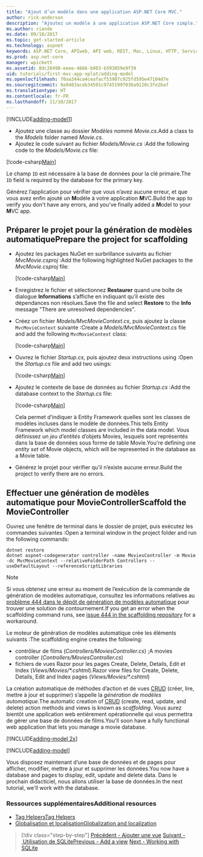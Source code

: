 ```yaml
---
title: "Ajout d’un modèle dans une application ASP.NET Core MVC."
author: rick-anderson
description: "Ajoutez un modèle à une application ASP.NET Core simple."
ms.author: riande
ms.date: 09/18/2017
ms.topic: get-started-article
ms.technology: aspnet
keywords: ASP.NET Core, APIweb, API web, REST, Mac, Linux, HTTP, Service, Service HTTP, VS Code
ms.prod: asp.net-core
manager: wpickett
ms.assetid: 8dc28498-eeee-4666-b903-b593059e9f39
uid: tutorials/first-mvc-app-xplat/adding-model
ms.openlocfilehash: 70aa344ca4ceafacf53907c925fd595e47104d7e
ms.sourcegitcommit: 9a9483aceb34591c97451997036a9120c3fe2baf
ms.translationtype: HT
ms.contentlocale: fr-FR
ms.lasthandoff: 11/10/2017
---
```

[!INCLUDE[adding-model1](../../includes/mvc-intro/adding-model1.md)]

* <span data-ttu-id="573a2-104">Ajoutez une classe au dossier *Modèles* nommé *Movie.cs*.</span><span class="sxs-lookup"><span data-stu-id="573a2-104">Add a class to the *Models* folder named *Movie.cs*.</span></span>
* <span data-ttu-id="573a2-105">Ajoutez le code suivant au fichier *Models/Movie.cs* :</span><span class="sxs-lookup"><span data-stu-id="573a2-105">Add the following code to the *Models/Movie.cs* file:</span></span>

[!code-csharp[Main](../../tutorials/first-mvc-app/start-mvc/sample/MvcMovie/Models/MovieNoEF.cs?name=snippet_1)]

<span data-ttu-id="573a2-106">Le champ `ID` est nécessaire à la base de données pour la clé primaire.</span><span class="sxs-lookup"><span data-stu-id="573a2-106">The `ID` field is required by the database for the primary key.</span></span> 

<span data-ttu-id="573a2-107">Générez l’application pour vérifier que vous n’avez aucune erreur, et que vous avez enfin ajouté un **M**odèle à votre application **M**VC.</span><span class="sxs-lookup"><span data-stu-id="573a2-107">Build the app to verify you don't have any errors, and you've finally added a **M**odel to your **M**VC app.</span></span>

## <a name="prepare-the-project-for-scaffolding"></a><span data-ttu-id="573a2-108">Préparer le projet pour la génération de modèles automatique</span><span class="sxs-lookup"><span data-stu-id="573a2-108">Prepare the project for scaffolding</span></span>

- <span data-ttu-id="573a2-109">Ajoutez les packages NuGet en surbrillance suivants au fichier *MvcMovie.csproj* :</span><span class="sxs-lookup"><span data-stu-id="573a2-109">Add the following highlighted NuGet packages to the *MvcMovie.csproj* file:</span></span>
             
   [!code-csharp[Main](start-mvc/sample/MvcMovie/MvcMovie.csproj?highlight=7,10)]

- <span data-ttu-id="573a2-110">Enregistrez le fichier et sélectionnez **Restaurer** quand une boîte de dialogue **Informations** s’affiche en indiquant qu’il existe des dépendances non résolues.</span><span class="sxs-lookup"><span data-stu-id="573a2-110">Save the file and select **Restore** to the **Info** message "There are unresolved dependencies".</span></span>
- <span data-ttu-id="573a2-111">Créez un fichier *Models/MvcMovieContext.cs*, puis ajoutez la classe `MvcMovieContext` suivante :</span><span class="sxs-lookup"><span data-stu-id="573a2-111">Create a *Models/MvcMovieContext.cs* file and add the following `MvcMovieContext` class:</span></span>

   [!code-csharp[Main](start-mvc/sample/MvcMovie/Models/MvcMovieContext.cs)]
   
- <span data-ttu-id="573a2-112">Ouvrez le fichier *Startup.cs*, puis ajoutez deux instructions using :</span><span class="sxs-lookup"><span data-stu-id="573a2-112">Open the *Startup.cs* file and add two usings:</span></span>

   [!code-csharp[Main](start-mvc/sample/MvcMovie/Startup.cs?name=snippet1&highlight=1,2)]

- <span data-ttu-id="573a2-113">Ajoutez le contexte de base de données au fichier *Startup.cs* :</span><span class="sxs-lookup"><span data-stu-id="573a2-113">Add the database context to the *Startup.cs* file:</span></span>

   [!code-csharp[Main](start-mvc/sample/MvcMovie/Startup.cs?name=snippet2&highlight=6-7)]

  <span data-ttu-id="573a2-114">Cela permet d’indiquer à Entity Framework quelles sont les classes de modèles incluses dans le modèle de données.</span><span class="sxs-lookup"><span data-stu-id="573a2-114">This tells Entity Framework which model classes are included in the data model.</span></span> <span data-ttu-id="573a2-115">Vous définissez un *jeu d’entités* d’objets Movies, lesquels sont représentés dans la base de données sous forme de table Movie.</span><span class="sxs-lookup"><span data-stu-id="573a2-115">You're defining one *entity set* of Movie objects, which will be represented in the database as a Movie table.</span></span>

- <span data-ttu-id="573a2-116">Générez le projet pour vérifier qu’il n’existe aucune erreur.</span><span class="sxs-lookup"><span data-stu-id="573a2-116">Build the project to verify there are no errors.</span></span>

## <a name="scaffold-the-moviecontroller"></a><span data-ttu-id="573a2-117">Effectuer une génération de modèles automatique pour MovieController</span><span class="sxs-lookup"><span data-stu-id="573a2-117">Scaffold the MovieController</span></span>

<span data-ttu-id="573a2-118">Ouvrez une fenêtre de terminal dans le dossier de projet, puis exécutez les commandes suivantes :</span><span class="sxs-lookup"><span data-stu-id="573a2-118">Open a terminal window in the project folder and run the following commands:</span></span>

```
dotnet restore
dotnet aspnet-codegenerator controller -name MoviesController -m Movie -dc MvcMovieContext --relativeFolderPath Controllers --useDefaultLayout --referenceScriptLibraries 
```

> [!NOTE]
> <span data-ttu-id="573a2-119">Si vous obtenez une erreur au moment de l’exécution de la commande de génération de modèles automatique, consultez les informations relatives au [problème 444 dans le dépôt de génération de modèles automatique](https://github.com/aspnet/scaffolding/issues/444) pour trouver une solution de contournement.</span><span class="sxs-lookup"><span data-stu-id="573a2-119">If you get an error when the scaffolding command runs, see [issue 444 in the scaffolding repository](https://github.com/aspnet/scaffolding/issues/444) for a workaround.</span></span>

<span data-ttu-id="573a2-120">Le moteur de génération de modèles automatique crée les éléments suivants :</span><span class="sxs-lookup"><span data-stu-id="573a2-120">The scaffolding engine creates the following:</span></span>

* <span data-ttu-id="573a2-121">contrôleur de films (*Controllers/MoviesController.cs*) ;</span><span class="sxs-lookup"><span data-stu-id="573a2-121">A movies controller (*Controllers/MoviesController.cs*)</span></span>
* <span data-ttu-id="573a2-122">fichiers de vues Razor pour les pages Create, Delete, Details, Edit et Index (*Views/Movies/\*.cshtml*).</span><span class="sxs-lookup"><span data-stu-id="573a2-122">Razor view files for Create, Delete, Details, Edit and Index pages (*Views/Movies/\*.cshtml*)</span></span>

<span data-ttu-id="573a2-123">La création automatique de méthodes d’action et de vues [CRUD](https://wikipedia.org/wiki/Create,_read,_update_and_delete) (créer, lire, mettre à jour et supprimer) s’appelle la *génération de modèles automatique*.</span><span class="sxs-lookup"><span data-stu-id="573a2-123">The automatic creation of [CRUD](https://wikipedia.org/wiki/Create,_read,_update_and_delete) (create, read, update, and delete) action methods and views is known as *scaffolding*.</span></span> <span data-ttu-id="573a2-124">Vous aurez bientôt une application web entièrement opérationnelle qui vous permettra de gérer une base de données de films.</span><span class="sxs-lookup"><span data-stu-id="573a2-124">You'll soon have a fully functional web application that lets you manage a movie database.</span></span>

[!INCLUDE[adding-model 2x](../../includes/mvc-intro/adding-model2xp.md)]

[!INCLUDE[adding-model](../../includes/mvc-intro/adding-model3.md)]

<span data-ttu-id="573a2-125">Vous disposez maintenant d’une base de données et de pages pour afficher, modifier, mettre à jour et supprimer les données.</span><span class="sxs-lookup"><span data-stu-id="573a2-125">You now have a database and pages to display, edit, update and delete data.</span></span> <span data-ttu-id="573a2-126">Dans le prochain didacticiel, nous allons utiliser la base de données.</span><span class="sxs-lookup"><span data-stu-id="573a2-126">In the next tutorial, we'll work with the database.</span></span>

### <a name="additional-resources"></a><span data-ttu-id="573a2-127">Ressources supplémentaires</span><span class="sxs-lookup"><span data-stu-id="573a2-127">Additional resources</span></span>

* [<span data-ttu-id="573a2-128">Tag Helpers</span><span class="sxs-lookup"><span data-stu-id="573a2-128">Tag Helpers</span></span>](xref:mvc/views/tag-helpers/intro)
* [<span data-ttu-id="573a2-129">Globalisation et localisation</span><span class="sxs-lookup"><span data-stu-id="573a2-129">Globalization and localization</span></span>](xref:fundamentals/localization)

>[!div class="step-by-step"]
<span data-ttu-id="573a2-130">[Précédent - Ajouter une vue](adding-view.md)
[Suivant - Utilisation de SQLite](working-with-sql.md)</span><span class="sxs-lookup"><span data-stu-id="573a2-130">[Previous - Add a view](adding-view.md)
[Next - Working with SQLite](working-with-sql.md)</span></span>
